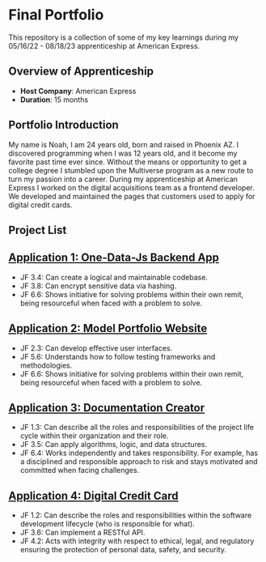 # Final Portfolio

This repository is a collection of some of my key learnings during my 05/16/22 - 08/18/23 apprenticeship at American Express.

## Overview of Apprenticeship
- **Host Company**: American Express
- **Duration**: 15 months

## Portfolio Introduction
My name is Noah, I am 24 years old, born and raised in Phoenix AZ. I discovered programming when I was 12 years old, and it become my favorite past time ever since. Without the means or opportunity to get a college degree I stumbled upon the Multiverse program as a new route to turn my passion into a career.
During my apprenticeship at American Express I worked on the digital acquisitions team as a frontend developer. We developed and maintained the pages that customers used to apply for digital credit cards.

## Project List

## [Application 1: One-Data-Js Backend App](One-Data-Js)
- JF 3.4: Can create a logical and maintainable codebase.
- JF 3.8: Can encrypt sensitive data via hashing.
- JF 6.6: Shows initiative for solving problems within their own remit, being resourceful when faced with a problem to solve.

## [Application 2: Model Portfolio Website](KiraVictoriaWebsite)
- JF 2.3: Can develop effective user interfaces.
- JF 5.6: Understands how to follow testing frameworks and methodologies.
- JF 6.6: Shows initiative for solving problems within their own remit, being resourceful when faced with a problem to solve.

## [Application 3: Documentation Creator](KingScriptDocumentation)
- JF 1.3: Can describe all the roles and responsibilities of the project life cycle within their organization and their role.
- JF 3.5: Can apply algorithms, logic, and data structures.
- JF 6.4: Works independently and takes responsibility. For example, has a disciplined and responsible approach to risk and stays motivated and committed when facing challenges.

## [Application 4: Digital Credit Card](DigitalCreditCard)
- JF 1.2: Can describe the roles and responsibilities within the software development lifecycle (who is responsible for what).
- JF 3.6: Can implement a RESTful API.
- JF 4.2: Acts with integrity with respect to ethical, legal, and regulatory ensuring the protection of personal data, safety, and security.
